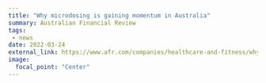 ```yaml
---
title: "Why microdosing is gaining momentum in Australia"
summary: Australian Financial Review
tags:
 - news
date: 2022-03-24
external_link: https://www.afr.com/companies/healthcare-and-fitness/why-microdosing-is-gaining-momentum-in-australia-20220124-p59qvf
image:
  focal_point: "Center"
---
```

